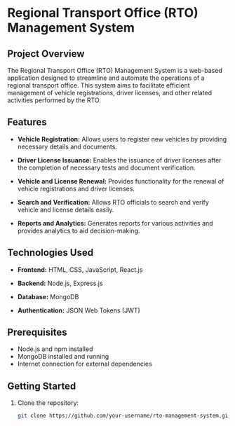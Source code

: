 # Regional Transport Office (RTO) Management System

## Project Overview

The Regional Transport Office (RTO) Management System is a web-based application designed to streamline and automate the operations of a regional transport office. This system aims to facilitate efficient management of vehicle registrations, driver licenses, and other related activities performed by the RTO.

## Features

- **Vehicle Registration:** Allows users to register new vehicles by providing necessary details and documents.

- **Driver License Issuance:** Enables the issuance of driver licenses after the completion of necessary tests and document verification.

- **Vehicle and License Renewal:** Provides functionality for the renewal of vehicle registrations and driver licenses.

- **Search and Verification:** Allows RTO officials to search and verify vehicle and license details easily.

- **Reports and Analytics:** Generates reports for various activities and provides analytics to aid decision-making.

## Technologies Used

- **Frontend:** HTML, CSS, JavaScript, React.js

- **Backend:** Node.js, Express.js

- **Database:** MongoDB

- **Authentication:** JSON Web Tokens (JWT)

## Prerequisites

- Node.js and npm installed
- MongoDB installed and running
- Internet connection for external dependencies

## Getting Started

1. Clone the repository:
   ```bash
   git clone https://github.com/your-username/rto-management-system.git
